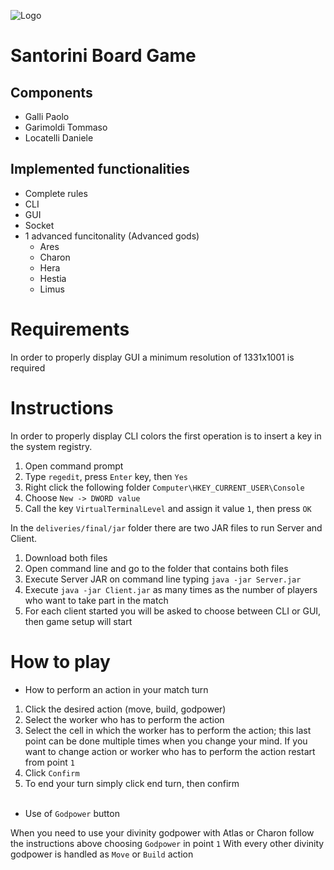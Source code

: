 ![Logo](http://www.spinmastergames.com/img/games/logo-p21321.png)

# Santorini Board Game 
## Components
* Galli Paolo
* Garimoldi Tommaso
* Locatelli Daniele

## Implemented functionalities
* Complete rules
* CLI
* GUI
* Socket
* 1 advanced funcitonality (Advanced gods)
  * Ares
  * Charon
  * Hera
  * Hestia
  * Limus

# Requirements
  
  In order to properly display GUI a minimum resolution of 1331x1001 is required
  
# Instructions

In order to properly display CLI colors the first operation is to insert a key in the system registry.
1. Open command prompt
2. Type `regedit`, press `Enter` key, then `Yes`
3. Right click the following folder `Computer\HKEY_CURRENT_USER\Console`
4. Choose `New -> DWORD value`
5. Call the key `VirtualTerminalLevel` and assign it value `1`, then press `OK`



In the `deliveries/final/jar` folder there are two JAR files to run Server and Client.
1. Download both files
2. Open command line and go to the folder that contains both files
3. Execute Server JAR on command line typing `java -jar Server.jar`
4. Execute `java -jar Client.jar` as many times as the number of players who want to take part in the match
5. For each client started you will be asked to choose between CLI or GUI, then game setup will start

# How to play

* How to perform an action in your match turn
1. Click the desired action (move, build, godpower)
2. Select the worker who has to perform the action
3. Select the cell in which the worker has to perform the action;
this last point can be done multiple times when you change your mind.
If you want to change action or worker who has to perform the action restart from point `1`
4. Click `Confirm`
5. To end your turn simply click end turn, then confirm <br></br>

* Use of `Godpower` button

When you need to use your divinity godpower with Atlas or Charon follow the instructions above 
choosing `Godpower` in point `1`
With every other divinity godpower is handled as `Move` or `Build` action
